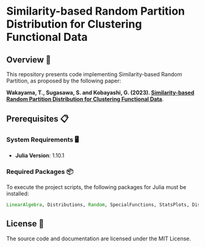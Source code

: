 # Similarity-based Random Partition Distribution for Clustering Functional Data

## Overview 📄

This repository presents code implementing Similarity-based Random Partition, as proposed by the following paper:

**Wakayama, T., Sugasawa, S. and Kobayashi, G. (2023). [Similarity-based Random Partition Distribution for Clustering Functional Data](https://arxiv.org/abs/2308.01704)**.

## Prerequisites 📋

### System Requirements 🖥

- **Julia Version**: 1.10.1

### Required Packages 📦

To execute the project scripts, the following packages for Julia must be installed:

```julia
LinearAlgebra, Distributions, Random, SpecialFunctions, StatsPlots, Distances
```

## License 📄

The source code and documentation are licensed under the MIT License.
